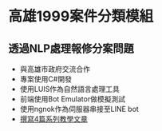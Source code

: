# 高雄1999案件分類模組

## 透過NLP處理報修分案問題

* 與高雄市政府交流合作
* 專案使用C#開發
* 使用LUIS作為自然語言處理工具
* 前端使用Bot Emulator做模擬測試
* 使用ngnok作為伺服器串接至LINE bot
* [撰寫4篇系列教學文章](https://dotblogs.com.tw/funny_dotblog/2018/12/07/chatbot_luis_1)

